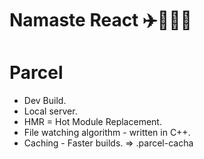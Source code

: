 # Namaste React ✈️👨🏻‍💻

# Parcel

- Dev Build.
- Local server.
- HMR = Hot Module Replacement.
- File watching algorithm - written in C++.
- Caching - Faster builds. => .parcel-cacha
